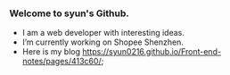 ### Welcome to syun's Github.

- I am a web developer with interesting ideas.
- I’m currently working on Shopee Shenzhen.
- Here is my blog https://syun0216.github.io/Front-end-notes/pages/413c60/;

<!--
**syun0216/syun0216** is a ✨ _special_ ✨ repository because its `README.md` (this file) appears on your GitHub profile.

Here are some ideas to get you started:

- 🔭 I’m currently working on ...
- 🌱 I’m currently learning ...
- 👯 I’m looking to collaborate on ...
- 🤔 I’m looking for help with ...
- 💬 Ask me about ...
- 📫 How to reach me: ...
- 😄 Pronouns: ...
- ⚡ Fun fact: ...
-->
